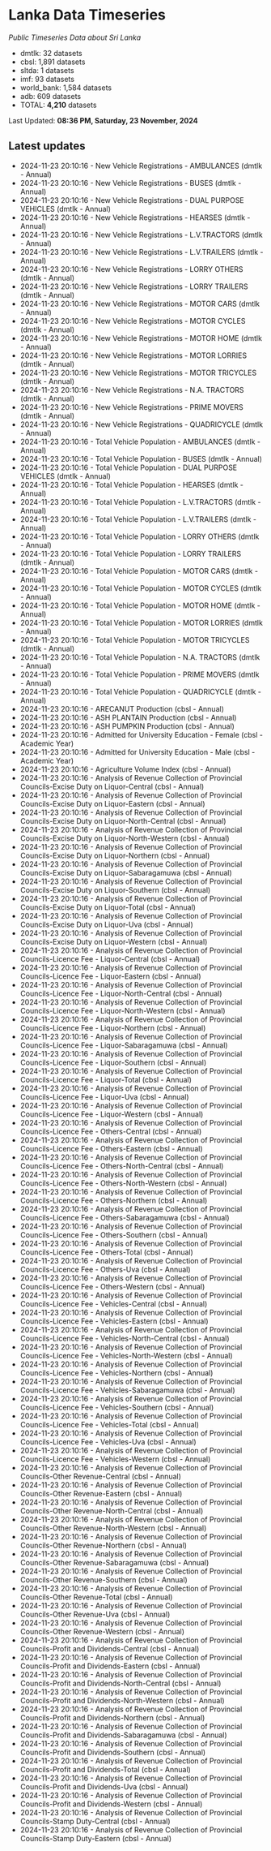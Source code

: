 # Lanka Data Timeseries
*Public Timeseries Data about Sri Lanka*

* dmtlk: 32 datasets
* cbsl: 1,891 datasets
* sltda: 1 datasets
* imf: 93 datasets
* world_bank: 1,584 datasets
* adb: 609 datasets
* TOTAL: **4,210** datasets

Last Updated: **08:36 PM, Saturday, 23 November, 2024**

## Latest updates

* 2024-11-23 20:10:16 - New Vehicle Registrations - AMBULANCES (dmtlk - Annual)
* 2024-11-23 20:10:16 - New Vehicle Registrations - BUSES (dmtlk - Annual)
* 2024-11-23 20:10:16 - New Vehicle Registrations - DUAL PURPOSE VEHICLES (dmtlk - Annual)
* 2024-11-23 20:10:16 - New Vehicle Registrations - HEARSES (dmtlk - Annual)
* 2024-11-23 20:10:16 - New Vehicle Registrations - L.V.TRACTORS (dmtlk - Annual)
* 2024-11-23 20:10:16 - New Vehicle Registrations - L.V.TRAILERS (dmtlk - Annual)
* 2024-11-23 20:10:16 - New Vehicle Registrations - LORRY OTHERS (dmtlk - Annual)
* 2024-11-23 20:10:16 - New Vehicle Registrations - LORRY TRAILERS (dmtlk - Annual)
* 2024-11-23 20:10:16 - New Vehicle Registrations - MOTOR CARS (dmtlk - Annual)
* 2024-11-23 20:10:16 - New Vehicle Registrations - MOTOR CYCLES (dmtlk - Annual)
* 2024-11-23 20:10:16 - New Vehicle Registrations - MOTOR HOME (dmtlk - Annual)
* 2024-11-23 20:10:16 - New Vehicle Registrations - MOTOR LORRIES (dmtlk - Annual)
* 2024-11-23 20:10:16 - New Vehicle Registrations - MOTOR TRICYCLES (dmtlk - Annual)
* 2024-11-23 20:10:16 - New Vehicle Registrations - N.A. TRACTORS (dmtlk - Annual)
* 2024-11-23 20:10:16 - New Vehicle Registrations - PRIME MOVERS (dmtlk - Annual)
* 2024-11-23 20:10:16 - New Vehicle Registrations - QUADRICYCLE (dmtlk - Annual)
* 2024-11-23 20:10:16 - Total Vehicle Population - AMBULANCES (dmtlk - Annual)
* 2024-11-23 20:10:16 - Total Vehicle Population - BUSES (dmtlk - Annual)
* 2024-11-23 20:10:16 - Total Vehicle Population - DUAL PURPOSE VEHICLES (dmtlk - Annual)
* 2024-11-23 20:10:16 - Total Vehicle Population - HEARSES (dmtlk - Annual)
* 2024-11-23 20:10:16 - Total Vehicle Population - L.V.TRACTORS (dmtlk - Annual)
* 2024-11-23 20:10:16 - Total Vehicle Population - L.V.TRAILERS (dmtlk - Annual)
* 2024-11-23 20:10:16 - Total Vehicle Population - LORRY OTHERS (dmtlk - Annual)
* 2024-11-23 20:10:16 - Total Vehicle Population - LORRY TRAILERS (dmtlk - Annual)
* 2024-11-23 20:10:16 - Total Vehicle Population - MOTOR CARS (dmtlk - Annual)
* 2024-11-23 20:10:16 - Total Vehicle Population - MOTOR CYCLES (dmtlk - Annual)
* 2024-11-23 20:10:16 - Total Vehicle Population - MOTOR HOME (dmtlk - Annual)
* 2024-11-23 20:10:16 - Total Vehicle Population - MOTOR LORRIES (dmtlk - Annual)
* 2024-11-23 20:10:16 - Total Vehicle Population - MOTOR TRICYCLES (dmtlk - Annual)
* 2024-11-23 20:10:16 - Total Vehicle Population - N.A. TRACTORS (dmtlk - Annual)
* 2024-11-23 20:10:16 - Total Vehicle Population - PRIME MOVERS (dmtlk - Annual)
* 2024-11-23 20:10:16 - Total Vehicle Population - QUADRICYCLE (dmtlk - Annual)
* 2024-11-23 20:10:16 - ARECANUT Production (cbsl - Annual)
* 2024-11-23 20:10:16 - ASH PLANTAIN Production (cbsl - Annual)
* 2024-11-23 20:10:16 - ASH PUMPKIN Production (cbsl - Annual)
* 2024-11-23 20:10:16 - Admitted for University Education - Female (cbsl - Academic Year)
* 2024-11-23 20:10:16 - Admitted for University Education - Male (cbsl - Academic Year)
* 2024-11-23 20:10:16 - Agriculture Volume Index (cbsl - Annual)
* 2024-11-23 20:10:16 - Analysis of Revenue Collection of Provincial Councils-Excise Duty on Liquor-Central (cbsl - Annual)
* 2024-11-23 20:10:16 - Analysis of Revenue Collection of Provincial Councils-Excise Duty on Liquor-Eastern (cbsl - Annual)
* 2024-11-23 20:10:16 - Analysis of Revenue Collection of Provincial Councils-Excise Duty on Liquor-North-Central (cbsl - Annual)
* 2024-11-23 20:10:16 - Analysis of Revenue Collection of Provincial Councils-Excise Duty on Liquor-North-Western (cbsl - Annual)
* 2024-11-23 20:10:16 - Analysis of Revenue Collection of Provincial Councils-Excise Duty on Liquor-Northern (cbsl - Annual)
* 2024-11-23 20:10:16 - Analysis of Revenue Collection of Provincial Councils-Excise Duty on Liquor-Sabaragamuwa (cbsl - Annual)
* 2024-11-23 20:10:16 - Analysis of Revenue Collection of Provincial Councils-Excise Duty on Liquor-Southern (cbsl - Annual)
* 2024-11-23 20:10:16 - Analysis of Revenue Collection of Provincial Councils-Excise Duty on Liquor-Total (cbsl - Annual)
* 2024-11-23 20:10:16 - Analysis of Revenue Collection of Provincial Councils-Excise Duty on Liquor-Uva (cbsl - Annual)
* 2024-11-23 20:10:16 - Analysis of Revenue Collection of Provincial Councils-Excise Duty on Liquor-Western (cbsl - Annual)
* 2024-11-23 20:10:16 - Analysis of Revenue Collection of Provincial Councils-Licence Fee - Liquor-Central (cbsl - Annual)
* 2024-11-23 20:10:16 - Analysis of Revenue Collection of Provincial Councils-Licence Fee - Liquor-Eastern (cbsl - Annual)
* 2024-11-23 20:10:16 - Analysis of Revenue Collection of Provincial Councils-Licence Fee - Liquor-North-Central (cbsl - Annual)
* 2024-11-23 20:10:16 - Analysis of Revenue Collection of Provincial Councils-Licence Fee - Liquor-North-Western (cbsl - Annual)
* 2024-11-23 20:10:16 - Analysis of Revenue Collection of Provincial Councils-Licence Fee - Liquor-Northern (cbsl - Annual)
* 2024-11-23 20:10:16 - Analysis of Revenue Collection of Provincial Councils-Licence Fee - Liquor-Sabaragamuwa (cbsl - Annual)
* 2024-11-23 20:10:16 - Analysis of Revenue Collection of Provincial Councils-Licence Fee - Liquor-Southern (cbsl - Annual)
* 2024-11-23 20:10:16 - Analysis of Revenue Collection of Provincial Councils-Licence Fee - Liquor-Total (cbsl - Annual)
* 2024-11-23 20:10:16 - Analysis of Revenue Collection of Provincial Councils-Licence Fee - Liquor-Uva (cbsl - Annual)
* 2024-11-23 20:10:16 - Analysis of Revenue Collection of Provincial Councils-Licence Fee - Liquor-Western (cbsl - Annual)
* 2024-11-23 20:10:16 - Analysis of Revenue Collection of Provincial Councils-Licence Fee - Others-Central (cbsl - Annual)
* 2024-11-23 20:10:16 - Analysis of Revenue Collection of Provincial Councils-Licence Fee - Others-Eastern (cbsl - Annual)
* 2024-11-23 20:10:16 - Analysis of Revenue Collection of Provincial Councils-Licence Fee - Others-North-Central (cbsl - Annual)
* 2024-11-23 20:10:16 - Analysis of Revenue Collection of Provincial Councils-Licence Fee - Others-North-Western (cbsl - Annual)
* 2024-11-23 20:10:16 - Analysis of Revenue Collection of Provincial Councils-Licence Fee - Others-Northern (cbsl - Annual)
* 2024-11-23 20:10:16 - Analysis of Revenue Collection of Provincial Councils-Licence Fee - Others-Sabaragamuwa (cbsl - Annual)
* 2024-11-23 20:10:16 - Analysis of Revenue Collection of Provincial Councils-Licence Fee - Others-Southern (cbsl - Annual)
* 2024-11-23 20:10:16 - Analysis of Revenue Collection of Provincial Councils-Licence Fee - Others-Total (cbsl - Annual)
* 2024-11-23 20:10:16 - Analysis of Revenue Collection of Provincial Councils-Licence Fee - Others-Uva (cbsl - Annual)
* 2024-11-23 20:10:16 - Analysis of Revenue Collection of Provincial Councils-Licence Fee - Others-Western (cbsl - Annual)
* 2024-11-23 20:10:16 - Analysis of Revenue Collection of Provincial Councils-Licence Fee - Vehicles-Central (cbsl - Annual)
* 2024-11-23 20:10:16 - Analysis of Revenue Collection of Provincial Councils-Licence Fee - Vehicles-Eastern (cbsl - Annual)
* 2024-11-23 20:10:16 - Analysis of Revenue Collection of Provincial Councils-Licence Fee - Vehicles-North-Central (cbsl - Annual)
* 2024-11-23 20:10:16 - Analysis of Revenue Collection of Provincial Councils-Licence Fee - Vehicles-North-Western (cbsl - Annual)
* 2024-11-23 20:10:16 - Analysis of Revenue Collection of Provincial Councils-Licence Fee - Vehicles-Northern (cbsl - Annual)
* 2024-11-23 20:10:16 - Analysis of Revenue Collection of Provincial Councils-Licence Fee - Vehicles-Sabaragamuwa (cbsl - Annual)
* 2024-11-23 20:10:16 - Analysis of Revenue Collection of Provincial Councils-Licence Fee - Vehicles-Southern (cbsl - Annual)
* 2024-11-23 20:10:16 - Analysis of Revenue Collection of Provincial Councils-Licence Fee - Vehicles-Total (cbsl - Annual)
* 2024-11-23 20:10:16 - Analysis of Revenue Collection of Provincial Councils-Licence Fee - Vehicles-Uva (cbsl - Annual)
* 2024-11-23 20:10:16 - Analysis of Revenue Collection of Provincial Councils-Licence Fee - Vehicles-Western (cbsl - Annual)
* 2024-11-23 20:10:16 - Analysis of Revenue Collection of Provincial Councils-Other Revenue-Central (cbsl - Annual)
* 2024-11-23 20:10:16 - Analysis of Revenue Collection of Provincial Councils-Other Revenue-Eastern (cbsl - Annual)
* 2024-11-23 20:10:16 - Analysis of Revenue Collection of Provincial Councils-Other Revenue-North-Central (cbsl - Annual)
* 2024-11-23 20:10:16 - Analysis of Revenue Collection of Provincial Councils-Other Revenue-North-Western (cbsl - Annual)
* 2024-11-23 20:10:16 - Analysis of Revenue Collection of Provincial Councils-Other Revenue-Northern (cbsl - Annual)
* 2024-11-23 20:10:16 - Analysis of Revenue Collection of Provincial Councils-Other Revenue-Sabaragamuwa (cbsl - Annual)
* 2024-11-23 20:10:16 - Analysis of Revenue Collection of Provincial Councils-Other Revenue-Southern (cbsl - Annual)
* 2024-11-23 20:10:16 - Analysis of Revenue Collection of Provincial Councils-Other Revenue-Total (cbsl - Annual)
* 2024-11-23 20:10:16 - Analysis of Revenue Collection of Provincial Councils-Other Revenue-Uva (cbsl - Annual)
* 2024-11-23 20:10:16 - Analysis of Revenue Collection of Provincial Councils-Other Revenue-Western (cbsl - Annual)
* 2024-11-23 20:10:16 - Analysis of Revenue Collection of Provincial Councils-Profit and Dividends-Central (cbsl - Annual)
* 2024-11-23 20:10:16 - Analysis of Revenue Collection of Provincial Councils-Profit and Dividends-Eastern (cbsl - Annual)
* 2024-11-23 20:10:16 - Analysis of Revenue Collection of Provincial Councils-Profit and Dividends-North-Central (cbsl - Annual)
* 2024-11-23 20:10:16 - Analysis of Revenue Collection of Provincial Councils-Profit and Dividends-North-Western (cbsl - Annual)
* 2024-11-23 20:10:16 - Analysis of Revenue Collection of Provincial Councils-Profit and Dividends-Northern (cbsl - Annual)
* 2024-11-23 20:10:16 - Analysis of Revenue Collection of Provincial Councils-Profit and Dividends-Sabaragamuwa (cbsl - Annual)
* 2024-11-23 20:10:16 - Analysis of Revenue Collection of Provincial Councils-Profit and Dividends-Southern (cbsl - Annual)
* 2024-11-23 20:10:16 - Analysis of Revenue Collection of Provincial Councils-Profit and Dividends-Total (cbsl - Annual)
* 2024-11-23 20:10:16 - Analysis of Revenue Collection of Provincial Councils-Profit and Dividends-Uva (cbsl - Annual)
* 2024-11-23 20:10:16 - Analysis of Revenue Collection of Provincial Councils-Profit and Dividends-Western (cbsl - Annual)
* 2024-11-23 20:10:16 - Analysis of Revenue Collection of Provincial Councils-Stamp Duty-Central (cbsl - Annual)
* 2024-11-23 20:10:16 - Analysis of Revenue Collection of Provincial Councils-Stamp Duty-Eastern (cbsl - Annual)